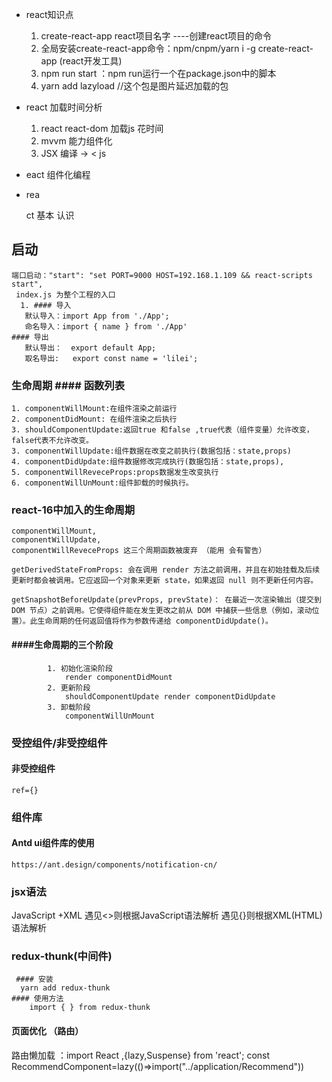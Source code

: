 - react知识点
    1. create-react-app  react项目名字 ----创建react项目的命令
    2. 全局安装create-react-app命令：npm/cnpm/yarn i -g create-react-app (react开发工具)
    3. npm run start ：npm run运行一个在package.json中的脚本
    4. yarn add lazyload //这个包是图片延迟加载的包
- react 加载时间分析
    1. react react-dom 加载js 花时间
    2. mvvm 能力组件化
    3. JSX 编译 -> < js
-   eact 组件化编程 
- rea

    ct 基本 认识

 ## 启动
    端口启动："start": "set PORT=9000 HOST=192.168.1.109 && react-scripts start",
     index.js 为整个工程的入口
      1. #### 导入
    ​	默认导入：import App from './App';
    ​	命名导入：import { name } from './App'
    #### 导出
    ​	默认导出：  export default App;
    ​	取名导出:	export const name = 'lilei';
### 生命周期    #### 函数列表

    1. componentWillMount:在组件渲染之前运行
    2. componentDidMount: 在组件渲染之后执行
    3. shouldComponentUpdate:返回true 和false ,true代表（组件变量）允许改变，false代表不允许改变。
    3. componentWillUpdate:组件数据在改变之前执行(数据包括：state,props)
    4. componentDidUpdate:组件数据修改完成执行(数据包括：state,props),
    5. componentWillReveceProps:props数据发生改变执行
    6. componentWillUnMount:组件卸载的时候执行。

### react-16中加入的生命周期

    componentWillMount,
    componentWillUpdate,
    componentWillReveceProps 这三个周期函数被废弃 （能用 会有警告）

    getDerivedStateFromProps: 会在调用 render 方法之前调用，并且在初始挂载及后续更新时都会被调用。它应返回一个对象来更新 state，如果返回 null 则不更新任何内容。

    getSnapshotBeforeUpdate(prevProps, prevState)： 在最近一次渲染输出（提交到 DOM 节点）之前调用。它使得组件能在发生更改之前从 DOM 中捕获一些信息（例如，滚动位置）。此生命周期的任何返回值将作为参数传递给 componentDidUpdate()。
####  ####生命周期的三个阶段    
            1. 初始化渲染阶段
                render componentDidMount
            2. 更新阶段
                shouldComponentUpdate render componentDidUpdate
            3. 卸载阶段
                componentWillUnMount

### 受控组件/非受控组件

#### 非受控组件 
    ref={}

### 组件库
#### Antd ui组件库的使用
    https://ant.design/components/notification-cn/
    

### jsx语法
 JavaScript +XML
  遇见<>则根据JavaScript语法解析
  遇见{}则根据XML(HTML)语法解析
### redux-thunk(中间件)
     #### 安装
      yarn add redux-thunk
    #### 使用方法
        import { } from redux-thunk


#### 页面优化 （路由）
 路由懒加载 ：import React ,{lazy,Suspense} from 'react';
const RecommendComponent=lazy(()=>import("../application/Recommend"))

